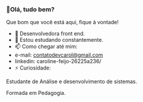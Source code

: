 ###  👋Olá, tudo bem?
Que bom que você está aqui, fique à vontade!

- 🔭 Desenvolvedora front end.
- 🌱 Estou estudando constantemente.
- 📫 Como chegar até mim:
-   e-mail: contatodevcarol@gmail.com
-   linkedin: caroline-feijo-26225a236/
- ⚡ Curiosidade:
<p>Estudante de Análise e desenvolvimento de sistemas.</p>
<p>Formada em Pedagogia.</p>
